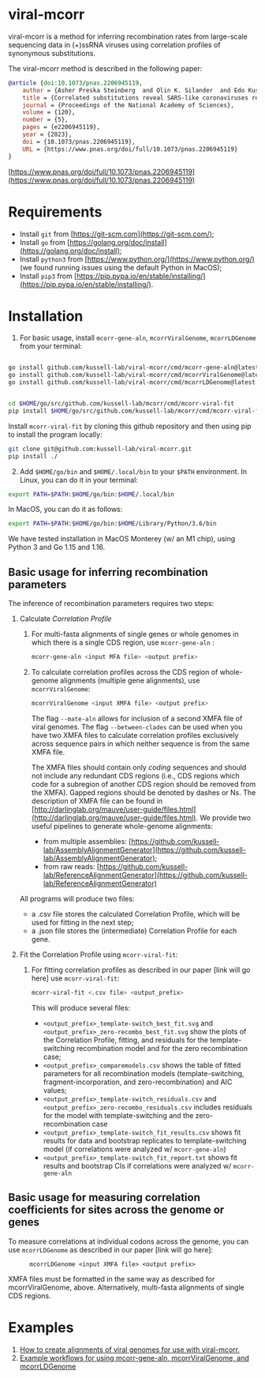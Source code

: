# viral-mcorr
viral-mcorr is a method for inferring recombination rates from 
large-scale sequencing data in (+)ssRNA viruses using correlation profiles of synonymous substitutions.

The viral-mcorr method is described in the following paper:

```bibtex
@article {doi:10.1073/pnas.2206945119,
    author = {Asher Preska Steinberg  and Olin K. Silander  and Edo Kussell },
    title = {Correlated substitutions reveal SARS-like coronaviruses recombine frequently with a diverse set of structured gene pools},
    journal = {Proceedings of the National Academy of Sciences},
    volume = {120},
    number = {5},
    pages = {e2206945119},
    year = {2023},
    doi = {10.1073/pnas.2206945119},
    URL = {https://www.pnas.org/doi/full/10.1073/pnas.2206945119}
}
```
[https://www.pnas.org/doi/full/10.1073/pnas.2206945119](https://www.pnas.org/doi/full/10.1073/pnas.2206945119)

# Requirements
* Install `git` from [https://git-scm.com](https://git-scm.com/);
* Install `go` from [https://golang.org/doc/install](https://golang.org/doc/install);
* Install `python3` from [https://www.python.org/](https://www.python.org/) (we found running issues using the default Python in MacOS);
* Install `pip3` from [https://pip.pypa.io/en/stable/installing/](https://pip.pypa.io/en/stable/installing/).

# Installation
1. For basic usage, install `mcorr-gene-aln`, `mcorrViralGenome`, `mcorrLDGenome` from your terminal:
```sh

go install github.com/kussell-lab/viral-mcorr/cmd/mcorr-gene-aln@latest
go install github.com/kussell-lab/viral-mcorr/cmd/mcorrViralGenome@latest
go install github.com/kussell-lab/viral-mcorr/cmd/mcorrLDGenome@latest


cd $HOME/go/src/github.com/kussell-lab/mcorr/cmd/mcorr-viral-fit
pip install $HOME/go/src/github.com/kussell-lab/mcorr/cmd/mcorr-viral-fit
```
Install `mcorr-viral-fit` by cloning this github repository and then using pip to install the program locally:

```sh
git clone git@github.com:kussell-lab/viral-mcorr.git
pip install ./
```
2. Add `$HOME/go/bin` and `$HOME/.local/bin` to your `$PATH` environment. In Linux, you can do it in your terminal:
```sh
export PATH=$PATH:$HOME/go/bin:$HOME/.local/bin
```

In MacOS, you can do it as follows:
```sh
export PATH=$PATH:$HOME/go/bin:$HOME/Library/Python/3.6/bin
```

We have tested installation in MacOS Monterey (w/ an M1 chip), using Python 3 and Go 1.15 and 1.16.

## Basic usage for inferring recombination parameters
The inference of recombination parameters requires two steps:

1. Calculate _Correlation Profile_

    1. For multi-fasta alignments of single genes or whole genomes in which
       there is a single CDS region, use `mcorr-gene-aln` :
       ```sh
       mcorr-gene-aln <input MFA file> <output prefix>
       ```
       
    2. To calculate correlation profiles across the CDS region of whole-genome alignments (multiple gene alignments), use `mcorrViralGenome`:

       ```sh
       mcorrViralGenome <input XMFA file> <output prefix>
       ```
       The flag `--mate-aln` allows for inclusion of a second XMFA file of viral genomes. 
       The flag `--between-clades` can be used when you have two XMFA files to calculate correlation profiles exclusively across
       sequence pairs in which neither sequence is from the same XMFA file.
       
        The XMFA files should contain only *coding* sequences and should not include any redundant CDS regions 
       (i.e., CDS regions which code for a subregion of another CDS region should be removed from the XMFA). Gapped regions should be denoted by dashes or Ns. 
       The description of XMFA file can be found in [http://darlinglab.org/mauve/user-guide/files.html](http://darlinglab.org/mauve/user-guide/files.html). We provide two useful pipelines to generate whole-genome alignments:
        * from multiple assemblies: [https://github.com/kussell-lab/AssemblyAlignmentGenerator](https://github.com/kussell-lab/AssemblyAlignmentGenerator);
        * from raw reads: [https://github.com/kussell-lab/ReferenceAlignmentGenerator](https://github.com/kussell-lab/ReferenceAlignmentGenerator)
    

   All programs will produce two files:
    * a .csv file stores the calculated Correlation Profile, which will be used for fitting in the next step;
    * a .json file stores the (intermediate) Correlation Profile for each gene.

2. Fit the Correlation Profile using `mcorr-viral-fit`:
    1. For fitting correlation profiles as described in our paper [link will go here] use `mcorr-viral-fit`:

          ```sh
          mcorr-viral-fit <.csv file> <output_prefix>
          ```

       This will produce several files:

        * `<output_prefix>_template-switch_best_fit.svg` and `<output_prefix>_zero-recombo_best_fit.svg` show the plots of the Correlation Profile, fitting, and residuals for the template-switching recombination model and for the zero recombination case;
        * `<output_prefix>_comparemodels.csv` shows the table of fitted parameters for all recombination models (template-switching, fragment-incorporation, and zero-recombination) and AIC values;
        * `<output_prefix>_template-switch_residuals.csv` and `<output_prefix>_zero-recombo_residuals.csv` includes residuals for the model with template-switching and the zero-recombination case
        * `<output_prefix>_template-switch_fit_results.csv` shows fit results for data and bootstrap replicates to template-switching model (if correlations were analyzed w/ `mcorr-gene-aln`)
        * `<output_prefix>_template-switch_fit_report.txt` shows fit results and bootstrap CIs if correlations were analyzed w/ `mcorr-gene-aln`

## Basic usage for measuring correlation coefficients for sites across the genome or genes
To measure correlations at individual codons across the genome, you can use `mcorrLDGenome` as 
described in our paper [link will go here]:


          mcorrLDGenome <input XMFA file> <output prefix>

XMFA files must be formatted in the same way as described for mcorrViralGenome, above. Alternatively, multi-fasta alignments of 
single CDS regions.

# Examples

1. [How to create alignments of viral genomes for use with viral-mcorr.](https://github.com/kussell-lab/virus_alignment_example)
2. [Example workflows for using mcorr-gene-aln, mcorrViralGenome, and mcorrLDGenome](https://github.com/kussell-lab/viral-mcorr_sl-cov_examples)


    

